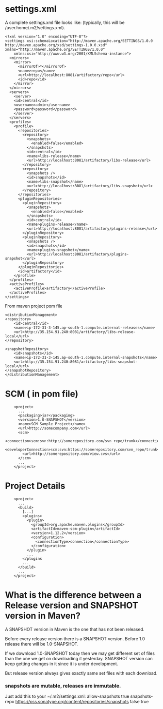 # settings.xml
A complete settings.xml file looks like: (typically, this will be /user.home/.m2/settings.xml).

    <?xml version="1.0" encoding="UTF-8"?>
    <settings xsi:schemaLocation="http://maven.apache.org/SETTINGS/1.0.0 http://maven.apache.org/xsd/settings-1.0.0.xsd" xmlns="http://maven.apache.org/SETTINGS/1.0.0"
        xmlns:xsi="http://www.w3.org/2001/XMLSchema-instance">
      <mirrors>
        <mirror>
          <mirrorOf>*</mirrorOf>
          <name>repo</name>
          <url>http://localhost:8081/artifactory/repo</url>
          <id>repo</id>
        </mirror>
      </mirrors>
      <servers>
        <server>
        <id>central</id>
        <username>admin</username>
        <password>password</password>
        </server>
      </servers>
      <profiles>
        <profile>
          <repositories>
            <repository>
              <snapshots>
                <enabled>false</enabled>
              </snapshots>
              <id>central</id>
              <name>libs-release</name>
              <url>http://localhost:8081/artifactory/libs-release</url>
            </repository>
            <repository>
              <snapshots />
              <id>snapshots</id>
              <name>libs-snapshot</name>
              <url>http://localhost:8081/artifactory/libs-snapshot</url>
            </repository>
          </repositories>
          <pluginRepositories>
            <pluginRepository>
              <snapshots>
                <enabled>false</enabled>
              </snapshots>
              <id>central</id>
              <name>plugins-release</name>
              <url>http://localhost:8081/artifactory/plugins-release</url>
            </pluginRepository>
            <pluginRepository>
              <snapshots />
              <id>snapshots</id>
              <name>plugins-snapshot</name>
              <url>http://localhost:8081/artifactory/plugins-snapshot</url>
            </pluginRepository>
          </pluginRepositories>
          <id>artifactory</id>
        </profile>
      </profiles>
      <activeProfiles>
        <activeProfile>artifactory</activeProfile>
      </activeProfiles>
    </settings>


From maven project pom file

    <distributionManagement>
    <repository>
        <id>central</id>
        <name>ip-172-31-3-145.ap-south-1.compute.internal-releases</name>
        <url>http://35.154.91.240:8081/artifactory/libs-release-local</url>
    </repository>

    <snapshotRepository>
        <id>snapshots</id>
        <name>ip-172-31-3-145.ap-south-1.compute.internal-snapshots</name>
        <url>http://35.154.91.240:8081/artifactory/libs-snapshot-local</url>
    </snapshotRepository>
    </distributionManagement>

# SCM ( in pom file)

        <project>
          ...
          <packaging>jar</packaging>
          <version>1.0-SNAPSHOT</version>
          <name>SCM Sample Project</name>
          <url>http://somecompany.com</url>
          <scm>
            <connection>scm:svn:http://somerepository.com/svn_repo/trunk</connection>
            <developerConnection>scm:svn:https://somerepository.com/svn_repo/trunk</developerConnection>
            <url>http://somerepository.com/view.cvs</url>
          </scm>
          ...
        </project>
        
# Project Details

        <project>
          ...
          <build>
            [...]
            <plugins>
              <plugin>
                <groupId>org.apache.maven.plugins</groupId>
                <artifactId>maven-scm-plugin</artifactId>
                <version>1.12.2</version>
                <configuration>
                  <connectionType>connection</connectionType>
                </configuration>
              </plugin>
              ...
            </plugins
            ...
          </build>
          ...
        </project>


# What is the difference between a Release version and SNAPSHOT version in Maven?

A SNAPSHOT version in Maven is the one that has not been released.

Before every release version there is a SNAPSHOT version. Before 1.0 release there will be 1.0-SNAPSHOT.

If we download 1.0-SNAPSHOT today then we may get different set of files than the one we get on downloading it yesterday. SNAPSHOT version can keep getting changes in it since it is under development.

But release version always gives exactly same set files with each download.

### snapshots are mutable, releases are immutable.


Just add this to your ~/.m2/settings.xml:
    <profiles>
      <profile>
         <id>allow-snapshots</id>
            <activation><activeByDefault>true</activeByDefault></activation>
         <repositories>
           <repository>
             <id>snapshots-repo</id>
             <url>https://oss.sonatype.org/content/repositories/snapshots</url>
             <releases><enabled>false</enabled></releases>
             <snapshots><enabled>true</enabled></snapshots>
           </repository>
         </repositories>
       </profile>
    </profiles>
